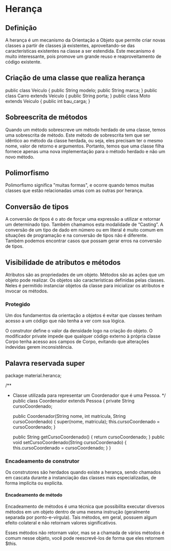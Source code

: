 
# Herança

## Definição

A herança é um mecanismo da Orientação a Objeto que permite criar novas classes a partir de classes já existentes, aproveitando-se das características existentes na classe a ser estendida. Este mecanismo é muito interessante, pois promove um grande reuso e reaproveitamento de código existente.

## Criação de uma classe que realiza herança

public class Veiculo
{ 
   public String modelo; 
   public String marca;
}
public class Carro extends Veiculo 
{
   public String porta;
}
public class Moto extends Veiculo
{
   public int bau_carga;
}

## Sobreescrita de métodos

Quando um método sobrescreve um método herdado de uma classe, temos uma sobrescrita de método. Este método de sobrescrita tem que ser idêntico ao método da classe herdada, ou seja, eles precisam ter o mesmo nome, valor de retorno e argumentos. Portanto, temos que uma classe filha fornece apenas uma nova implementação para o método herdado e não um novo método.

## Polimorfismo

Polimorfismo significa "muitas formas", e ocorre quando temos muitas classes que estão relacionadas umas com as outras por herança.

## Conversão de tipos

A conversão de tipos é o ato de forçar uma expressão a utilizar e retornar um determinado tipo. Também chamamos esta modalidade de “Casting”. A conversão de um tipo de dado em número ou em literal é muito comum em situações de programação e na conversão de tipos não é diferente. Também podemos encontrar casos que possam gerar erros na conversão de tipos.

## Visibilidade de atributos e métodos

Atributos são as propriedades de um objeto. Métodos são as ações que um objeto pode realizar. Os objetos são características definidas pelas classes. Neles é permitido instanciar objetos da classe para inicializar os atributos e invocar os métodos.

### Protegido

Um dos fundamentos da orientação a objetos é evitar que classes tenham acesso a um código que não tenha a ver com sua lógica.

O construtor define o valor da densidade logo na criação do objeto. O modificador private impede que qualquer código externo à própria classe Corpo tenha acesso aos campos de Corpo, evitando que alterações indevidas gerem inconsistência.

## Palavra reservada super

package material.heranca;

/**
 * Classe utilizada para representar um Coordenador que é uma Pessoa.
 */
public class Coordenador extends Pessoa {
    private String cursoCoordenado;

    public Coordenador(String nome, int matricula, String cursoCoordenado) {
        super(nome, matricula);
        this.cursoCoordenado = cursoCoordenado;
    }

    public String getCursoCoordenado() { return cursoCoordenado; }
    public void setCursoCoordenado(String cursoCoordenado) {
        this.cursoCoordenado = cursoCoordenado;
    }
}

### Encadeamento de construtor

Os construtores são herdados quando existe a herança, sendo chamados em cascata durante a instanciação das classes mais especializadas, de forma implícita ou explícita.

#### Encadeamento de método

Encadeamento de métodos é uma técnica que possibilita executar diversos métodos em um objeto dentro de uma mesma instrução (geralmente separada por ponto-e-vírgula). Tais métodos, em geral, possuem algum efeito colateral e não retornam valores significativos.

Esses métodos não retornam valor, mas se a chamada de vários métodos é comum nesse objeto, você pode reescrevê-los de forma que eles retornem $this.


